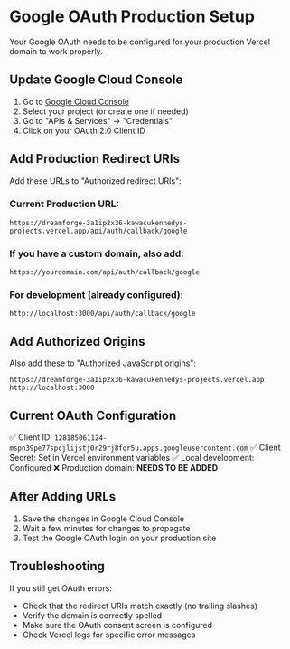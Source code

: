 # Google OAuth Production Setup

Your Google OAuth needs to be configured for your production Vercel domain to work properly.

## Update Google Cloud Console

1. Go to [Google Cloud Console](https://console.cloud.google.com/)
2. Select your project (or create one if needed)
3. Go to "APIs & Services" → "Credentials"
4. Click on your OAuth 2.0 Client ID

## Add Production Redirect URIs

Add these URLs to "Authorized redirect URIs":

### Current Production URL:
```
https://dreamforge-3a1ip2x36-kawacukennedys-projects.vercel.app/api/auth/callback/google
```

### If you have a custom domain, also add:
```
https://yourdomain.com/api/auth/callback/google
```

### For development (already configured):
```
http://localhost:3000/api/auth/callback/google
```

## Add Authorized Origins

Also add these to "Authorized JavaScript origins":

```
https://dreamforge-3a1ip2x36-kawacukennedys-projects.vercel.app
http://localhost:3000
```

## Current OAuth Configuration

✅ Client ID: `128185061124-mspn39pe77spcjlijstj0r29rj8fqr5u.apps.googleusercontent.com`
✅ Client Secret: Set in Vercel environment variables
✅ Local development: Configured
❌ Production domain: **NEEDS TO BE ADDED**

## After Adding URLs

1. Save the changes in Google Cloud Console
2. Wait a few minutes for changes to propagate
3. Test the Google OAuth login on your production site

## Troubleshooting

If you still get OAuth errors:
- Check that the redirect URIs match exactly (no trailing slashes)
- Verify the domain is correctly spelled
- Make sure the OAuth consent screen is configured
- Check Vercel logs for specific error messages
